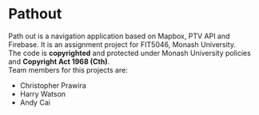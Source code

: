 # Pathout
Path out is a navigation application based on Mapbox, PTV API and Firebase. It is an assignment project for FIT5046, Monash University.<br>
The code is **copyrighted** and protected under Monash University policies and **Copyright Act 1968 (Cth)**. <br>
Team members for this projects are: <br>
 - Christopher Prawira
 - Harry Watson
 - Andy Cai